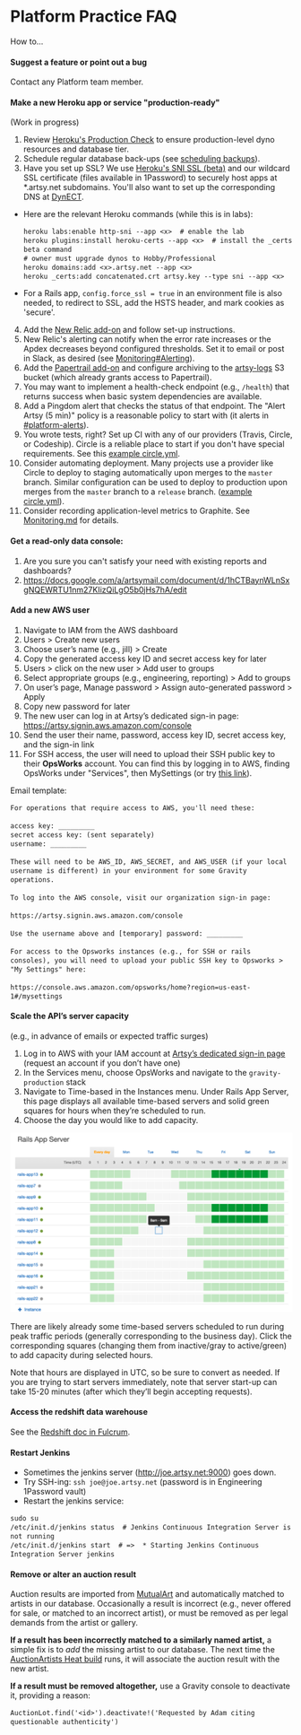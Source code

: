 # Platform Practice FAQ

How to...

#### Suggest a feature or point out a bug
Contact any Platform team member.

#### Make a new Heroku app or service "production-ready"

(Work in progress)

1. Review [Heroku's Production Check](https://devcenter.heroku.com/articles/production-check) to ensure production-level dyno resources and database tier.
2. Schedule regular database back-ups (see [scheduling backups](https://devcenter.heroku.com/articles/heroku-postgres-backups#scheduling-backups)).
3. Have you set up SSL? We use [Heroku's SNI SSL (beta)](https://devcenter.heroku.com/articles/ssl-beta) and our wildcard SSL certificate (files available in 1Password) to securely host apps at *.artsy.net subdomains. You'll also want to set up the corresponding DNS at [DynECT](https://manage.dynect.net/).
  - Here are the relevant Heroku commands (while this is in labs):
      ```
      heroku labs:enable http-sni --app <x>  # enable the lab
      heroku plugins:install heroku-certs --app <x>  # install the _certs beta command
      # owner must upgrade dynos to Hobby/Professional
      heroku domains:add <x>.artsy.net --app <x>
      heroku _certs:add concatenated.crt artsy.key --type sni --app <x>
      ```
  - For a Rails app, `config.force_ssl = true` in an environment file is also needed, to redirect to SSL, add the HSTS header, and mark cookies as 'secure'.
4. Add the [New Relic add-on](https://elements.heroku.com/addons/newrelic) and follow set-up instructions.
5. New Relic's alerting can notify when the error rate increases or the Apdex decreases beyond configured thresholds. Set it to email or post in Slack, as desired (see [Monitoring#Alerting](Monitoring.md#alerting)).
6. Add the [Papertrail add-on](https://elements.heroku.com/addons/papertrail) and configure archiving to the [artsy-logs](https://console.aws.amazon.com/s3/home?region=us-east-1&bucket=artsy-logs) S3 bucket (which already grants access to Papertrail).
7. You may want to implement a health-check endpoint (e.g., `/health`) that returns success when basic system dependencies are available.
8. Add a Pingdom alert that checks the status of that endpoint. The "Alert Artsy (5 min)" policy is a reasonable policy to start with (it alerts in [#platform-alerts](https://artsy.slack.com/messages/platform-alerts)).
9. You wrote tests, right? Set up CI with any of our providers (Travis, Circle, or Codeship). Circle is a reliable place to start if you don't have special requirements. See this [example circle.yml](https://github.com/artsy/impulse/blob/master/circle.yml).
10. Consider automating deployment. Many projects use a provider like Circle to deploy to staging automatically upon merges to the `master` branch. Similar configuration can be used to deploy to production upon merges from the `master` branch to a `release` branch. ([example circle.yml](https://github.com/artsy/impulse/blob/master/circle.yml)).
11. Consider recording application-level metrics to Graphite. See [Monitoring.md](Monitoring.md) for details.

#### Get a read-only data console:
1. Are you sure you can't satisfy your need with existing reports and dashboards?
2. https://docs.google.com/a/artsymail.com/document/d/1hCTBaynWLnSxgNQEWRTU1nm27KIizQiLgO5b0jHs7hA/edit

#### Add a new AWS user
1. Navigate to IAM from the AWS dashboard
2. Users > Create new users
3. Choose user’s name (e.g., jill) > Create
4. Copy the generated access key ID and secret access key for later
5. Users > click on the new user > Add user to groups
6. Select appropriate groups (e.g., engineering, reporting) > Add to groups
7. On user’s page, Manage password > Assign auto-generated password > Apply
8. Copy new password for later
9. The new user can log in at Artsy’s dedicated sign-in page: https://artsy.signin.aws.amazon.com/console
10. Send the user their name, password, access key ID, secret access key, and the sign-in link
11. For SSH access, the user will need to upload their SSH public key to their **OpsWorks** account. You can find this by logging in to AWS, finding OpsWorks under "Services", then MySettings (or try [this link](https://console.aws.amazon.com/opsworks/home?region=us-east-1#/mysettings)).

Email template:

    For operations that require access to AWS, you'll need these:
    
    access key: _________
    secret access key: (sent separately)
    username: _________
    
    These will need to be AWS_ID, AWS_SECRET, and AWS_USER (if your local username is different) in your environment for some Gravity operations.
    
    To log into the AWS console, visit our organization sign-in page:
    
    https://artsy.signin.aws.amazon.com/console
    
    Use the username above and [temporary] password: _________
    
    For access to the Opsworks instances (e.g., for SSH or rails consoles), you will need to upload your public SSH key to Opsworks > "My Settings" here:
    
    https://console.aws.amazon.com/opsworks/home?region=us-east-1#/mysettings


#### Scale the API’s server capacity
(e.g., in advance of emails or expected traffic surges)

1. Log in to AWS with your IAM account at [Artsy’s dedicated sign-in page](https://artsy.signin.aws.amazon.com/console) (request an account if you don’t have one)
2. In the Services menu, choose OpsWorks and navigate to the `gravity-production` stack
3. Navigate to Time-based in the Instances menu. Under Rails App Server, this page displays all available time-based servers and solid green squares for hours when they’re scheduled to run.
4. Choose the day you would like to add capacity.

![adding instances UI](../images/platform_adding_instances.png)

There are likely already some time-based servers scheduled to run during peak traffic periods (generally corresponding to the business day). Click the corresponding squares (changing them from inactive/gray to active/green) to add capacity during selected hours.

Note that hours are displayed in UTC, so be sure to convert as needed.
If you are trying to start servers immediately, note that server start-up can take 15-20 minutes (after which they’ll begin accepting requests).

#### Access the redshift data warehouse

See the [Redshift doc in Fulcrum](https://github.com/artsy/fulcrum/blob/master/doc/redshift.md).

#### Restart Jenkins
* Sometimes the jenkins server (http://joe.artsy.net:9000) goes down.
* Try SSH-ing: `ssh joe@joe.artsy.net` (password is in Engineering 1Password vault)
* Restart the jenkins service:
```
sudo su
/etc/init.d/jenkins status  # Jenkins Continuous Integration Server is not running
/etc/init.d/jenkins start  # =>  * Starting Jenkins Continuous Integration Server jenkins
```

#### Remove or alter an auction result

Auction results are imported from [MutualArt](http://www.mutualart.com/) and automatically matched to artists in our database. Occasionally a result is incorrect (e.g., never offered for sale, or matched to an incorrect artist), or must be removed as per legal demands from the artist or gallery.

**If a result has been incorrectly matched to a similarly named artist,** a simple fix is to _add_ the missing artist to our database. The next time the [AuctionArtists Heat build](https://github.com/artsy/heat/blob/master/app/models/resque/batch/auction_artists/batch.rb) runs, it will associate the auction result with the new artist.

**If a result must be removed altogether,** use a Gravity console to deactivate it, providing a reason:

    AuctionLot.find('<id>').deactivate!('Requested by Adam citing questionable authenticity')

